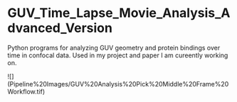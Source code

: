 # GUV_Time_Lapse_Movie_Analysis_Advanced_Version

Python programs for analyzing GUV geometry and protein bindings over time in confocal data. Used in my 
project and paper I am cureently working on.

![] (Pipeline%20Images/GUV%20Analysis%20Pick%20Middle%20Frame%20Workflow.tif)
